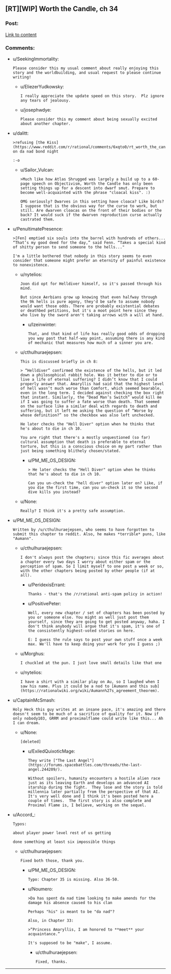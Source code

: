 ## [RT][WIP] Worth the Candle, ch 34

### Post:

[Link to content](https://archiveofourown.org/works/11478249/chapters/27331518)

### Comments:

- u/SeekingImmortality:
  ```
  Please consider this my usual comment about really enjoying this story and the worldbuilding, and usual request to please continue writing!
  ```

  - u/EliezerYudkowsky:
    ```
    I really appreciate the update speed on this story.  Plz ignore any tears of jealousy.
    ```

  - u/josephwdye:
    ```
    Please consider this my comment about being sexually excited about another chapter.
    ```

- u/dalitt:
  ```
  >refusing [the Kiss](https://www.reddit.com/r/rational/comments/6xqto0/rt_worth_the_candle_chapter_29/dmiy10l/) on da nad bond night

  :-o
  ```

  - u/Sailor_Vulcan:
    ```
    >Much like how Atlas Shrugged was largely a build up to a 60-page speech on Objectivism, Worth the Candle has only been setting things up for a descent into dwarf smut. Prepare to become well-acquainted with the phrase "cloacal kiss". :)

    OMG seriously? Dwarves in this setting have cloaca? Like birds? I suppose that is the obvious way for the curse to work, but still. Are dwarven cloacas on the front of their bodies or the back? It would suck if the dwarven reproduction curse actually castrated them.
    ```

- u/PenultimatePresence:
  ```
  >[Fen] emptied six souls into the barrel with hundreds of others...  “That’s my good deed for the day,” said Fenn. “Takes a special kind of shitty person to send someone to the hells..."

  I'm a little bothered that nobody in this story seems to even consider that someone might prefer an eternity of painful existence to nonexistence.
  ```

  - u/nytelios:
    ```
    Joon did opt for Helldiver himself, so it's passed through his mind.

    But since Aerbians grow up knowing that even halfway through the 9k hells is pure agony, they'd be safe to assume nobody would want those odds. There are probably existential debates or deathbed petitions, but it's a moot point here since they who live by the sword aren't taking arrows with a will at hand.
    ```

    - u/Izeinwinter:
      ```
      That, and that kind of life has really good odds of dropping you way past that half-way point, assuming there is any kind of mechanic that measures how much of a sinner you are.
      ```

  - u/cthulhuraejepsen:
    ```
    This is discussed briefly in ch 8:

    > “Helldiver” confirmed the existence of the hells, but it led down a philosophical rabbit hole. Was it better to die or to live a life of eternal suffering? I didn’t know that I could properly answer that. Amaryllis had said that the highest level of hell wasn’t much worse than Comfort, which seemed bearable, even in the long term. I decided against checking the box right that instant. Similarly, the “Dead Man’s Switch” would kill me if I was going to suffer a fate worse than death. That seemed on the surface like a similar deal with regards to death and suffering, but it left me asking the question of “Worse by whose definition?” so the checkbox was also left unchecked.

    He later checks the "Hell Diver" option when he thinks that he's about to die in ch 10.

    You are right that there's a mostly unquestioned (so far) cultural assumption that death is preferable to eternal torture, but this is a conscious choice on my part rather than just being something blithely chosen/stated.
    ```

    - u/PM_ME_OS_DESIGN:
      ```
      > He later checks the "Hell Diver" option when he thinks that he's about to die in ch 10.

      Can you un-check the "hell diver" option later on? Like, if you die the first time, can you un-check it so the second dive kills you instead?
      ```

  - u/None:
    ```
    Really? I think it's a pretty safe assumption.
    ```

- u/PM_ME_OS_DESIGN:
  ```
  Written by /u/cthulhuraejepsen, who seems to have forgotten to submit this chapter to reddit. Also, he makes *terrible* puns, like "Aumann".
  ```

  - u/cthulhuraejepsen:
    ```
    I don't always post the chapters; since this fic averages about a chapter every two days I worry about either spam or the perception of spam. So I limit myself to one post a week or so, with the other chapters being posted by other people (if at all).
    ```

    - u/PeridexisErrant:
      ```
      Thanks - that's the /r/rational anti-spam policy in action!
      ```

    - u/PositivePeter:
      ```
      Well, every new chapter / set of chapters has been posted by you or someone else. You might as well just post them yourself, since they are going to get posted anyway, haha. I don't think anybody will argue that it's spam, it's one of the consistently highest-voted stories on here.

      E: I guess the rule says to post your own stuff once a week max. We'll have to keep doing your work for you I guess ;)
      ```

  - u/Morghus:
    ```
    I chuckled at the pun. I just love small details like that one
    ```

  - u/nytelios:
    ```
    I have a shirt with a similar play on Au, so I laughed when I saw his name. Plus it could be a nod to [Aumann and this sub](https://rationalwiki.org/wiki/Aumann%27s_agreement_theorem).
    ```

- u/CaptainMcSmash:
  ```
  Holy Heck this guy writes at an insane pace, it's amazing and there doesn't seem to be much of a sacrifice of quality for it. Now if only nobody103, GRRM and proximalflame could write like this... Ah I can dream.
  ```

  - u/None:
    ```
    [deleted]
    ```

    - u/ExiledQuixoticMage:
      ```
      They write ["The Last Angel"](https://forums.spacebattles.com/threads/the-last-angel.244209/).

      Without spoilers, humanity encounters a hostile alien race just as its leaving Earth and develops an advanced AI starship during the fight.  They lose and the story is told millennia later partially from the perspective of that AI.  It's very well done and I think it's been posted here a couple of times.  The first story is also complete and Proximal Flame is, I believe, working on the sequel.
      ```

- u/Accord_:
  ```
  Typos:

  about player power level rest of us getting

  done something at least six impossible things
  ```

  - u/cthulhuraejepsen:
    ```
    Fixed both those, thank you.
    ```

    - u/PM_ME_OS_DESIGN:
      ```
      Typo: Chapter 35 is missing. Also 36-50.
      ```

    - u/Noumero:
      ```
      >Da has spent da nad time looking to make amends for the damage his absence caused to his clan

      Perhaps "his" is meant to be "da nad"?

      Also, in Chapter 33:

      >“Princess Amaryllis, I am honored to **meet** your acquaintance.”

      It's supposed to be "make", I assume.
      ```

      - u/cthulhuraejepsen:
        ```
        Fixed, thanks.
        ```

---

